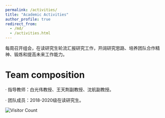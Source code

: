 ```yaml
---
permalink: /activities/
title: "Academic Activities"
author_profile: true
redirect_from: 
  - /md/
  - /activities.html
---
```


​      每周召开组会，在读研究生轮流汇报研究工作，开阔研究思路、培养团队合作精神、锻炼和提高未来工作能力。

# Team composition 

·     指导教师：白光伟教授、王天荆副教授、沈航副教授。

·     团队成员：2018-2020级在读研究生。



![Visitor Count](https://profile-counter.glitch.me/shen-hang/count.svg)